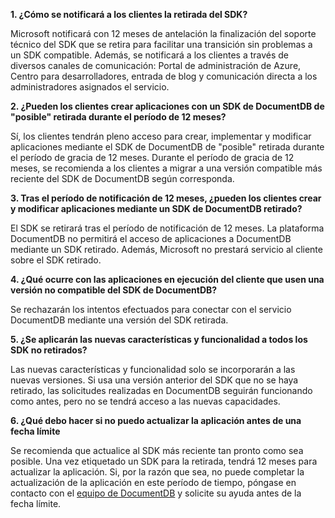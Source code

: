 **1. ¿Cómo se notificará a los clientes la retirada del SDK?**

Microsoft notificará con 12 meses de antelación la finalización del soporte técnico del SDK que se retira para facilitar una transición sin problemas a un SDK compatible. Además, se notificará a los clientes a través de diversos canales de comunicación: Portal de administración de Azure, Centro para desarrolladores, entrada de blog y comunicación directa a los administradores asignados el servicio.

**2. ¿Pueden los clientes crear aplicaciones con un SDK de DocumentDB de "posible" retirada durante el período de 12 meses?**

Sí, los clientes tendrán pleno acceso para crear, implementar y modificar aplicaciones mediante el SDK de DocumentDB de "posible" retirada durante el período de gracia de 12 meses. Durante el período de gracia de 12 meses, se recomienda a los clientes a migrar a una versión compatible más reciente del SDK de DocumentDB según corresponda.

**3. Tras el período de notificación de 12 meses, ¿pueden los clientes crear y modificar aplicaciones mediante un SDK de DocumentDB retirado?**

El SDK se retirará tras el período de notificación de 12 meses. La plataforma DocumentDB no permitirá el acceso de aplicaciones a DocumentDB mediante un SDK retirado. Además, Microsoft no prestará servicio al cliente sobre el SDK retirado.

**4. ¿Qué ocurre con las aplicaciones en ejecución del cliente que usen una versión no compatible del SDK de DocumentDB?**

Se rechazarán los intentos efectuados para conectar con el servicio DocumentDB mediante una versión del SDK retirada.

**5. ¿Se aplicarán las nuevas características y funcionalidad a todos los SDK no retirados?**

Las nuevas características y funcionalidad solo se incorporarán a las nuevas versiones. Si usa una versión anterior del SDK que no se haya retirado, las solicitudes realizadas en DocumentDB seguirán funcionando como antes, pero no se tendrá acceso a las nuevas capacidades.

**6. ¿Qué debo hacer si no puedo actualizar la aplicación antes de una fecha límite**

Se recomienda que actualice al SDK más reciente tan pronto como sea posible. Una vez etiquetado un SDK para la retirada, tendrá 12 meses para actualizar la aplicación. Si, por la razón que sea, no puede completar la actualización de la aplicación en este período de tiempo, póngase en contacto con el [equipo de DocumentDB](mailto:askdocdb@microsoft.com) y solicite su ayuda antes de la fecha límite.

<!---HONumber=AcomDC_1125_2015-->
